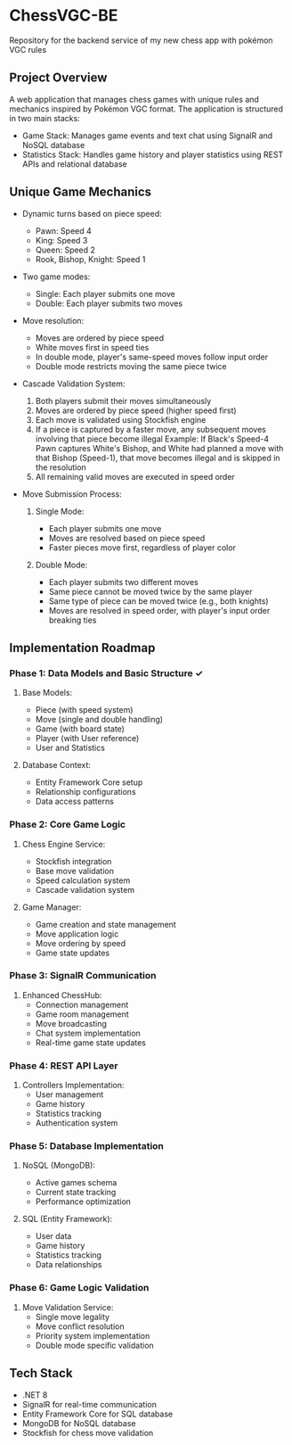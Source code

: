 # ChessVGC-BE
Repository for the backend service of my new chess app with pokémon VGC rules

## Project Overview
A web application that manages chess games with unique rules and mechanics inspired by Pokémon VGC format.
The application is structured in two main stacks:
- Game Stack: Manages game events and text chat using SignalR and NoSQL database
- Statistics Stack: Handles game history and player statistics using REST APIs and relational database

## Unique Game Mechanics
- Dynamic turns based on piece speed:
  - Pawn: Speed 4
  - King: Speed 3
  - Queen: Speed 2
  - Rook, Bishop, Knight: Speed 1

- Two game modes:
  - Single: Each player submits one move
  - Double: Each player submits two moves

- Move resolution:
  - Moves are ordered by piece speed
  - White moves first in speed ties
  - In double mode, player's same-speed moves follow input order
  - Double mode restricts moving the same piece twice

- Cascade Validation System:
  1. Both players submit their moves simultaneously
  2. Moves are ordered by piece speed (higher speed first)
  3. Each move is validated using Stockfish engine
  4. If a piece is captured by a faster move, any subsequent moves involving that piece become illegal
     Example: If Black's Speed-4 Pawn captures White's Bishop, and White had planned a move with that Bishop (Speed-1),
     that move becomes illegal and is skipped in the resolution
  5. All remaining valid moves are executed in speed order

- Move Submission Process:
  1. Single Mode:
     - Each player submits one move
     - Moves are resolved based on piece speed
     - Faster pieces move first, regardless of player color
  
  2. Double Mode:
     - Each player submits two different moves
     - Same piece cannot be moved twice by the same player
     - Same type of piece can be moved twice (e.g., both knights)
     - Moves are resolved in speed order, with player's input order breaking ties

## Implementation Roadmap

### Phase 1: Data Models and Basic Structure ✓
1. Base Models:
   - Piece (with speed system)
   - Move (single and double handling)
   - Game (with board state)
   - Player (with User reference)
   - User and Statistics

2. Database Context:
   - Entity Framework Core setup
   - Relationship configurations
   - Data access patterns

### Phase 2: Core Game Logic
1. Chess Engine Service:
   - Stockfish integration
   - Base move validation
   - Speed calculation system
   - Cascade validation system

2. Game Manager:
   - Game creation and state management
   - Move application logic
   - Move ordering by speed
   - Game state updates

### Phase 3: SignalR Communication
1. Enhanced ChessHub:
   - Connection management
   - Game room management
   - Move broadcasting
   - Chat system implementation
   - Real-time game state updates

### Phase 4: REST API Layer
1. Controllers Implementation:
   - User management
   - Game history
   - Statistics tracking
   - Authentication system

### Phase 5: Database Implementation
1. NoSQL (MongoDB):
   - Active games schema
   - Current state tracking
   - Performance optimization

2. SQL (Entity Framework):
   - User data
   - Game history
   - Statistics tracking
   - Data relationships

### Phase 6: Game Logic Validation
1. Move Validation Service:
   - Single move legality
   - Move conflict resolution
   - Priority system implementation
   - Double mode specific validation

## Tech Stack
- .NET 8
- SignalR for real-time communication
- Entity Framework Core for SQL database
- MongoDB for NoSQL database
- Stockfish for chess move validation
